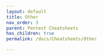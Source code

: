 ```yaml
---
layout: default
title: Other
nav_order: 3
parent: Pentest Cheatsheets
has_children: true
permalink: /docs/Cheatsheets/Other

---
```


